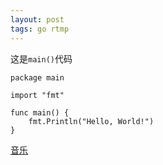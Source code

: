 ```yaml
---
layout: post
tags: go rtmp
---
```


这是`main()`代码

```highlight go linenos
package main

import "fmt"

func main() {
    fmt.Println("Hello, World!")
}
```
[音乐](http://music.163.com/#/song?id=29450091)
